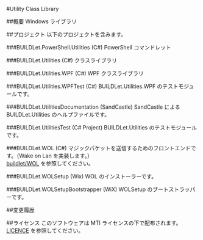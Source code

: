 #Utility Class Library

##概要
Windows ライブラリ

##プロジェクト
以下のプロジェクトを含みます。

###BUILDLet.PowerShell.Utilities (C#)
PowerShell コマンドレット

###BUILDLet.Utilities (C#)
クラスライブラリ

###BUILDLet.Utilities.WPF (C#)
WPF クラスライブラリ

###BUILDLet.Utilities.WPFTest (C#)
BUILDLet.Utilities.WPF のテストモジュールです。

###BUILDLet.UtilitiesDocumentation (SandCastle)
SandCastle による BUILDLet.Utilities のヘルプファイルです。

###BUILDLet.UtilitiesTest (C# Project)
BUILDLet.Utilities のテストモジュールです。

###BUILDLet.WOL (C#)
マジックパケットを送信するためのフロントエンドです。（Wake on Lan を実装します。）  
[buildlet/WOL](https://github.com/buildlet/WOL "buildlet/WOL") を参照してください。

###BUILDLet.WOLSetup (Wix)
WOL のインストーラーです。

###BUILDLet.WOLSetupBootstrapper (WiX)
WOLSetup のブートストラッパーです。


##変更履歴


##ライセンス
このソフトウェアは MTI ライセンスの下で配布されます。  
[LICENCE](/LICENSE "LICENSE") を参照してください。

